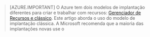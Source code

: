 > [AZURE.IMPORTANT] O Azure tem dois modelos de implantação diferentes para criar e trabalhar com recursos:  [Gerenciador de Recursos e clássico](../articles/resource-manager-deployment-model.md).  Este artigo aborda o uso do modelo de implantação clássica. A Microsoft recomenda que a maioria das implantações novas use o
<!---HONumber=AcomDC_0218_2016-->